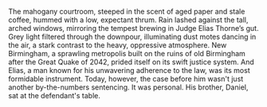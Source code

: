 The mahogany courtroom, steeped in the scent of aged paper and stale coffee, hummed with a low, expectant thrum. Rain lashed against the tall, arched windows, mirroring the tempest brewing in Judge Elias Thorne’s gut.  Grey light filtered through the downpour, illuminating dust motes dancing in the air, a stark contrast to the heavy, oppressive atmosphere.  New Birmingham, a sprawling metropolis built on the ruins of old Birmingham after the Great Quake of 2042, prided itself on its swift justice system.  And Elias, a man known for his unwavering adherence to the law, was its most formidable instrument.  Today, however, the case before him wasn't just another by-the-numbers sentencing. It was personal.  His brother, Daniel, sat at the defendant's table.
